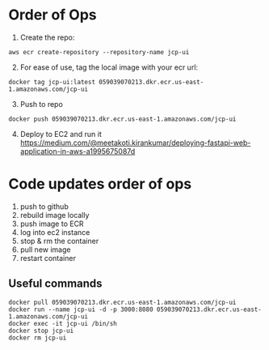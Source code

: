 # Order of Ops
1. Create the repo:
```
aws ecr create-repository --repository-name jcp-ui
```

2. For ease of use, tag the local image with your ecr url:
```
docker tag jcp-ui:latest 059039070213.dkr.ecr.us-east-1.amazonaws.com/jcp-ui
```

3. Push to repo
```
docker push 059039070213.dkr.ecr.us-east-1.amazonaws.com/jcp-ui
```

4. Deploy to EC2 and run it
   https://medium.com/@meetakoti.kirankumar/deploying-fastapi-web-application-in-aws-a1995675087d

# Code updates order of ops
1. push to github
2. rebuild image locally
3. push image to ECR
4. log into ec2 instance
5. stop & rm the container
6. pull new image
7. restart container

## Useful commands
```
docker pull 059039070213.dkr.ecr.us-east-1.amazonaws.com/jcp-ui
docker run --name jcp-ui -d -p 3000:8080 059039070213.dkr.ecr.us-east-1.amazonaws.com/jcp-ui
docker exec -it jcp-ui /bin/sh
docker stop jcp-ui
docker rm jcp-ui

```